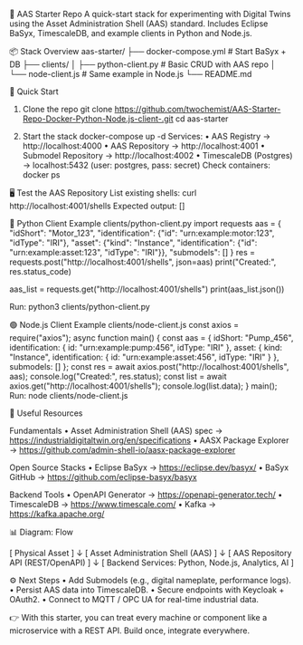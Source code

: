 🧰 AAS Starter Repo
A quick-start stack for experimenting with Digital Twins using the Asset Administration Shell (AAS) standard.
Includes Eclipse BaSyx, TimescaleDB, and example clients in Python and Node.js.

📦 Stack Overview
aas-starter/
├── docker-compose.yml   # Start BaSyx + DB
├── clients/
│   ├── python-client.py # Basic CRUD with AAS repo
│   └── node-client.js   # Same example in Node.js
└── README.md

🚀 Quick Start
1. Clone the repo
git clone https://github.com/twochemist/AAS-Starter-Repo-Docker-Python-Node.js-client-.git
cd aas-starter

2. Start the stack
docker-compose up -d
Services:
	•	AAS Registry → http://localhost:4000
	•	AAS Repository → http://localhost:4001
	•	Submodel Repository → http://localhost:4002
	•	TimescaleDB (Postgres) → localhost:5432 (user: postgres, pass: secret)
Check containers:
docker ps

🖥️ Test the AAS Repository
List existing shells:
curl http://localhost:4001/shells
Expected output:
[]

🐍 Python Client Example
clients/python-client.py
import requests
aas = {
    "idShort": "Motor_123",
    "identification": {"id": "urn:example:motor:123", "idType": "IRI"},
    "asset": {"kind": "Instance", "identification": {"id": "urn:example:asset:123", "idType": "IRI"}},
    "submodels": []
}
res = requests.post("http://localhost:4001/shells", json=aas)
print("Created:", res.status_code)

aas_list = requests.get("http://localhost:4001/shells")
print(aas_list.json())

Run:
python3 clients/python-client.py

🟢 Node.js Client Example
clients/node-client.js
const axios = require("axios");
async function main() {
  const aas = {
    idShort: "Pump_456",
    identification: { id: "urn:example:pump:456", idType: "IRI" },
    asset: { kind: "Instance", identification: { id: "urn:example:asset:456", idType: "IRI" } },
    submodels: []
  };
  const res = await axios.post("http://localhost:4001/shells", aas);
  console.log("Created:", res.status);
  const list = await axios.get("http://localhost:4001/shells");
  console.log(list.data);
}
main();
Run:
node clients/node-client.js

🔗 Useful Resources

Fundamentals
	•	Asset Administration Shell (AAS) spec → https://industrialdigitaltwin.org/en/specifications
	•	AASX Package Explorer → https://github.com/admin-shell-io/aasx-package-explorer

Open Source Stacks
	•	Eclipse BaSyx → https://eclipse.dev/basyx/
	•	BaSyx GitHub → https://github.com/eclipse-basyx/basyx

Backend Tools
	•	OpenAPI Generator → https://openapi-generator.tech/
	•	TimescaleDB → https://www.timescale.com/
	•	Kafka → https://kafka.apache.org/

📊 Diagram: Flow

[ Physical Asset ] 
        ↓
[ Asset Administration Shell (AAS) ]
        ↓
[ AAS Repository API (REST/OpenAPI) ]
        ↓
[ Backend Services: Python, Node.js, Analytics, AI ]

⚙️ Next Steps
	•	Add Submodels (e.g., digital nameplate, performance logs).
	•	Persist AAS data into TimescaleDB.
	•	Secure endpoints with Keycloak + OAuth2.
	•	Connect to MQTT / OPC UA for real-time industrial data.

👉 With this starter, you can treat every machine or component like a microservice with a REST API.
Build once, integrate everywhere.
